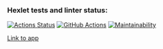 ### Hexlet tests and linter status:
[![Actions Status](https://github.com/Nadezhda-97/frontend-project-11/workflows/hexlet-check/badge.svg)](https://github.com/Nadezhda-97/frontend-project-11/actions)
[![GitHub Actions](https://github.com/Nadezhda-97/frontend-project-11/actions/workflows/my-tests.yml/badge.svg)](https://github.com/Nadezhda-97/frontend-project-11/actions/workflows/my-tests.yml)
[![Maintainability](https://api.codeclimate.com/v1/badges/950a558cc927a371d129/maintainability)](https://codeclimate.com/github/Nadezhda-97/frontend-project-11/maintainability)

[Link to app](https://frontend-project-11-phi-seven.vercel.app/)
